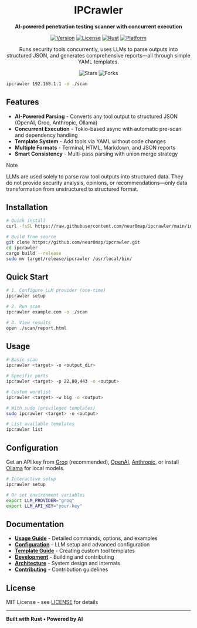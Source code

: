 <div align="center">

# IPCrawler

**AI-powered penetration testing scanner with concurrent execution**

[![Version](https://img.shields.io/github/v/release/neur0map/ipcrawler?style=for-the-badge&logo=github)](https://github.com/neur0map/ipcrawler/releases)
[![License](https://img.shields.io/github/license/neur0map/ipcrawler?style=for-the-badge)](https://github.com/neur0map/ipcrawler/blob/main/LICENSE)
[![Rust](https://img.shields.io/badge/rust-%23000000.svg?style=for-the-badge&logo=rust&logoColor=white)](https://www.rust-lang.org/)
[![Platform](https://img.shields.io/badge/platform-Linux%20%7C%20macOS%20%7C%20Windows-blue?style=for-the-badge)](https://github.com/neur0map/ipcrawler)

Runs security tools concurrently, uses LLMs to parse outputs into structured JSON, and generates comprehensive reports—all through simple YAML templates.

![Stars](https://img.shields.io/github/stars/neur0map/ipcrawler?style=social)
![Forks](https://img.shields.io/github/forks/neur0map/ipcrawler?style=social)

</div>
</parameter>


```bash
ipcrawler 192.168.1.1 -o ./scan
```

## Features

- **AI-Powered Parsing** - Converts any tool output to structured JSON (OpenAI, Groq, Anthropic, Ollama)
- **Concurrent Execution** - Tokio-based async with automatic pre-scan and dependency handling
- **Template System** - Add tools via YAML without code changes
- **Multiple Formats** - Terminal, HTML, Markdown, and JSON reports
- **Smart Consistency** - Multi-pass parsing with union merge strategy

> [!NOTE]
> LLMs are used solely to parse raw tool outputs into structured data. They do not provide security analysis, opinions, or recommendations—only data transformation from unstructured to structured format.

## Installation

```bash
# Quick install
curl -fsSL https://raw.githubusercontent.com/neur0map/ipcrawler/main/install.sh | bash

# Build from source
git clone https://github.com/neur0map/ipcrawler.git
cd ipcrawler
cargo build --release
sudo mv target/release/ipcrawler /usr/local/bin/
```

## Quick Start

```bash
# 1. Configure LLM provider (one-time)
ipcrawler setup

# 2. Run scan
ipcrawler example.com -o ./scan

# 3. View results
open ./scan/report.html
```

## Usage

```bash
# Basic scan
ipcrawler <target> -o <output_dir>

# Specific ports
ipcrawler <target> -p 22,80,443 -o <output>

# Custom wordlist
ipcrawler <target> -w big -o <output>

# With sudo (privileged templates)
sudo ipcrawler <target> -o <output>

# List available templates
ipcrawler list
```

## Configuration

Get an API key from [Groq](https://console.groq.com) (recommended), [OpenAI](https://platform.openai.com), [Anthropic](https://console.anthropic.com), or install [Ollama](https://ollama.ai) for local models.

```bash
# Interactive setup
ipcrawler setup

# Or set environment variables
export LLM_PROVIDER="groq"
export LLM_API_KEY="your-key"
```

## Documentation

- **[Usage Guide](docs/USAGE.md)** - Detailed commands, options, and examples
- **[Configuration](docs/CONFIGURATION.md)** - LLM setup and advanced configuration
- **[Template Guide](templates/README.md)** - Creating custom tool templates
- **[Development](docs/DEVELOPMENT.md)** - Building and contributing
- **[Architecture](docs/ARCHITECTURE.md)** - System design and internals
- **[Contributing](CONTRIBUTING.md)** - Contribution guidelines

## License

MIT License - see [LICENSE](LICENSE) for details

---

**Built with Rust • Powered by AI**
